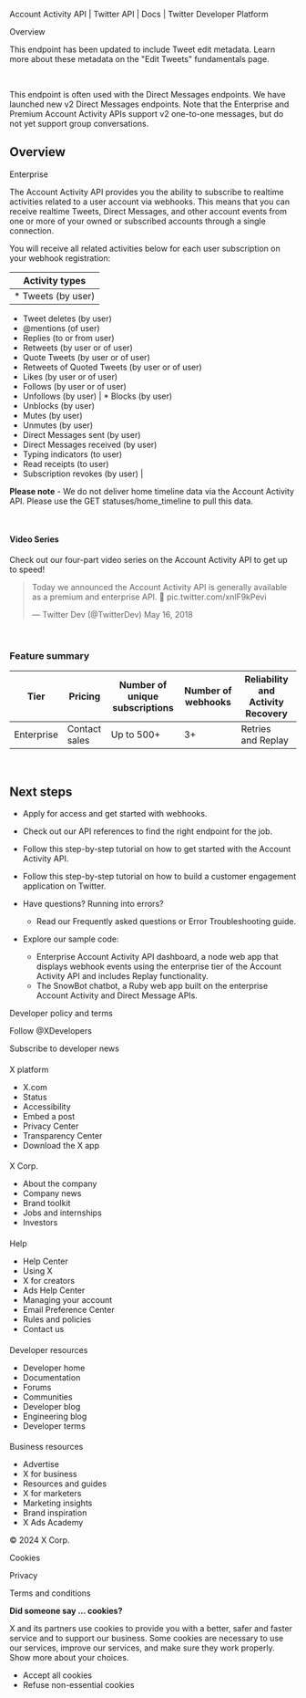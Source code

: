 



Account Activity API | Twitter API | Docs | Twitter Developer Platform 





































































































Overview








This endpoint has been updated to include Tweet edit metadata. Learn more about these metadata on the "Edit Tweets" fundamentals page. 


 


This endpoint is often used with the Direct Messages endpoints. We have launched new v2 Direct Messages endpoints. Note that the Enterprise and Premium Account Activity APIs support v2 one-to-one messages, but do not yet support group conversations.     











Overview
--------


Enterprise


The Account Activity API provides you the ability to subscribe to realtime activities related to a user account via webhooks. This means that you can receive realtime Tweets, Direct Messages, and other account events from one or more of your owned or subscribed accounts through a single connection.


You will receive all related activities below for each user subscription on your webhook registration:




| Activity types |
| --- |
| * Tweets (by user)
* Tweet deletes (by user)
* @mentions (of user)
* Replies (to or from user)
* Retweets (by user or of user)
* Quote Tweets (by user or of user)
* Retweets of Quoted Tweets (by user or of user)
* Likes (by user or of user)
* Follows (by user or of user)
* Unfollows (by user)
 | * Blocks (by user)
* Unblocks (by user)
* Mutes (by user)
* Unmutes (by user)
* Direct Messages sent (by user)
* Direct Messages received (by user)
* Typing indicators (to user)
* Read receipts (to user)
* Subscription revokes (by user)
 |


**Please note** - We do not deliver home timeline data via the Account Activity API. Please use the GET statuses/home\_timeline to pull this data.  

 


#### Video Series


Check out our four-part video series on the Account Activity API to get up to speed!







> Today we announced the Account Activity API is generally available as a premium and enterprise API. 🔔 pic.twitter.com/xnlF9kPevi
> 
> — Twitter Dev (@TwitterDev) May 16, 2018






 


### Feature summary




| Tier | Pricing | Number of unique subscriptions | Number of webhooks | Reliability and Activity Recovery |
| --- | --- | --- | --- | --- |
| Enterprise | Contact sales | Up to 500+ | 3+ | Retries and Replay |


 






Next steps
----------


* Apply for access and get started with webhooks.
* Check out our API references to find the right endpoint for the job.
* Follow this step-by-step tutorial on how to get started with the Account Activity API.
* Follow this step-by-step tutorial on how to build a customer engagement application on Twitter.
* Have questions? Running into errors?
	+ Read our Frequently asked questions or Error Troubleshooting guide.
* Explore our sample code:  

	+ Enterprise Account Activity API dashboard, a node web app that displays webhook events using the enterprise tier of the Account Activity API and includes Replay functionality.
	+ The SnowBot chatbot, a Ruby web app built on the enterprise Account Activity and Direct Message APIs.



















Developer policy and terms


Follow @XDevelopers


Subscribe to developer news












#### 
 X platform


* X.com
* Status
* Accessibility
* Embed a post
* Privacy Center
* Transparency Center
* Download the X app




#### 
 X Corp.


* About the company
* Company news
* Brand toolkit
* Jobs and internships
* Investors




#### 
 Help


* Help Center
* Using X
* X for creators
* Ads Help Center
* Managing your account
* Email Preference Center
* Rules and policies
* Contact us




#### 
 Developer resources


* Developer home
* Documentation
* Forums
* Communities
* Developer blog
* Engineering blog
* Developer terms




#### 
 Business resources


* Advertise
* X for business
* Resources and guides
* X for marketers
* Marketing insights
* Brand inspiration
* X Ads Academy









 © 2024 X Corp.
 


Cookies


Privacy


Terms and conditions






















**Did someone say … cookies?**  
  


 X and its partners use cookies to provide you with a better, safer and
 faster service and to support our business. Some cookies are necessary to use
 our services, improve our services, and make sure they work properly.
 Show more about your choices.


 




* Accept all cookies
* Refuse non-essential cookies
















